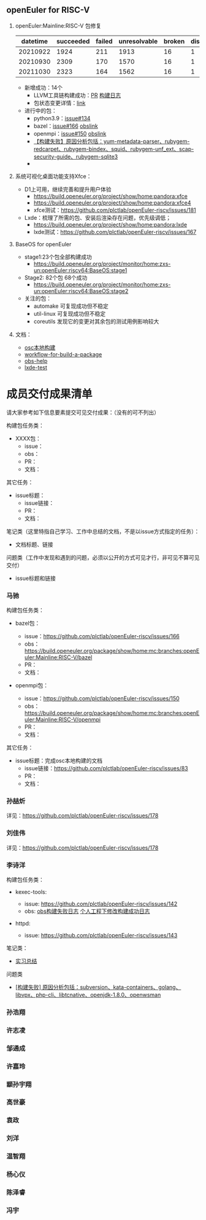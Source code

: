 ## openEuler for RISC-V

1. openEuler:Mainline:RISC-V 包修复

   | datetime | succeeded | failed | unresolvable | broken | disabled | excluded |
   | -------- | --------- | ------ | ------------ | ------ | -------- | -------- |
   | 20210922 | 1924      | 211    | 1913         | 16     | 1        | 62       |
   | 20210930 | 2309      | 170    | 1570         | 16     | 1        | 61       |
   | 20211030 | 2323      | 164    | 1562         | 16     | 1        | 61       |

   - 新增成功：14个
     - LLVM工具链构建成功：[PR](https://gitee.com/openeuler-risc-v/llvm/pulls/2)   [构建日志](https://build.openeuler.org/package/live_build_log/openEuler:Mainline:RISC-V/llvm/standard_riscv64/riscv64)
     - 包状态变更详情：[link](https://github.com/plctlab/openEuler-riscv/blob/main/data/compare/obsBuild-20211020-1435-compare.xlsx)
   - 进行中的包：
     - python3.9：[issue#134](https://github.com/plctlab/openEuler-riscv/issues/134)
     - bazel：[issue#166](https://github.com/plctlab/openEuler-riscv/issues/166)  [obslink](https://build.openeuler.org/package/show/home:mc:branches:openEuler:Mainline:RISC-V/bazel)
     - openmpi：[issue#150](https://github.com/plctlab/openEuler-riscv/issues/150)  [obslink](https://build.openeuler.org/package/show/home:mc:branches:openEuler:Mainline:RISC-V/openmpi)
     - [【构建失败】原因分析包括：yum-metadata-parser、rubygem-redcarpet、rubygem-bindex、squid、rubygem-unf_ext、scap-security-guide、rubygem-sqlite3](https://github.com/plctlab/openEuler-riscv/issues/168)
     - 

2. 系统可视化桌面功能支持Xfce：

   - D1上可用，继续完善和提升用户体验
     - https://build.openeuler.org/project/show/home:pandora:xfce
     - https://build.openeuler.org/project/show/home:pandora:xfce4
     - xfce测试：https://github.com/plctlab/openEuler-riscv/issues/181
   - Lxde：梳理了所需的包、安装后渲染存在问题，优先级调低；
     - https://build.openeuler.org/project/show/home:pandora:lxde
     - lxde测试：https://github.com/plctlab/openEuler-riscv/issues/167

3. BaseOS for openEuler

   - stage1:23个包全部构建成功
     - https://build.openeuler.org/project/monitor/home:zxs-un:openEuler:riscv64:BaseOS:stage1
   - Stage2: 82个包 68个成功
     - https://build.openeuler.org/project/monitor/home:zxs-un:openEuler:riscv64:BaseOS:stage2
   - 关注的包：
     - automake 可复现成功但不稳定
     - util-linux 可复现成功但不稳定
     - coreutils 发现它的变更对其余包的测试用例影响较大

4. 文档：

   - [osc本地构建](https://github.com/plctlab/openEuler-riscv/issues/83)
   - [workflow-for-build-a-package](https://github.com/plctlab/openEuler-riscv/blob/main/quicklystartbuild/workflow-for-build-a-package.md)
   - [obs-help](https://github.com/plctlab/openEuler-riscv/blob/main/quicklystartbuild/obs-help.md)
   - [lxde-test](https://github.com/xijing21/rvOe_study/blob/main/D1/desktop-lxde/lxde-test.md)





# 成员交付成果清单

请大家参考如下信息要素提交可见交付成果：（没有的可不列出）

构建包任务类：

- XXXX包：
  - issue：
  - obs：
  - PR：
  - 文档：

其它任务：

- issue标题：
  - issue链接：
  - PR：
  - 文档：

笔记类（这里特指自己学习、工作中总结的文档，不是以issue方式指定的任务）：

- 文档标题、链接

问题类（工作中发现和遇到的问题，必须以公开的方式可见才行，非可见不算可见交付）

- issue标题和链接



### 马驰

构建包任务类：

- bazel包：
  - issue：https://github.com/plctlab/openEuler-riscv/issues/166
  - obs：https://build.openeuler.org/package/show/home:mc:branches:openEuler:Mainline:RISC-V/bazel
  - PR：
  - 文档：
  
- openmpi包：
  - issue：https://github.com/plctlab/openEuler-riscv/issues/150
  - obs：https://build.openeuler.org/package/show/home:mc:branches:openEuler:Mainline:RISC-V/openmpi
  - PR：
  - 文档：

其它任务：

- issue标题：完成osc本地构建的文档
  - issue链接：https://github.com/plctlab/openEuler-riscv/issues/83
  - PR：
  - 文档：




### 孙喆炘

详见：https://github.com/plctlab/openEuler-riscv/issues/178



### 刘佳伟

详见：https://github.com/plctlab/openEuler-riscv/issues/178



### 李诗洋

构建包任务类：

- kexec-tools:
  - issue: https://github.com/plctlab/openEuler-riscv/issues/142
  - obs: [obs构建失败日志](https://build.openeuler.org/package/live_build_log/openEuler:Mainline:RISC-V/kexec-tools/standard_riscv64/riscv64) [个人工程下修改构建成功日志](https://build.openeuler.org/package/live_build_log/home:LiShiYang:branches:openEuler:Mainline:RISC-V/kexec-tools/standard_riscv64/riscv64)

- httpd:
  - issue: https://github.com/plctlab/openEuler-riscv/issues/143

笔记类：
- [实习总结](https://gitee.com/lishiyangasdf/open-euler-r-v-learning-notes/blob/master/2021.08-2021.10%E6%80%BB%E7%BB%93.md)


问题类
- [[构建失败] 原因分析包括：subversion、kata-containers、golang、libvpx、php-cli、libtcnative、openjdk-1.8.0、openwsman](https://github.com/plctlab/openEuler-riscv/issues/183)


### 孙浩翔





### 许志凌





### 邹通成





### 许嘉玲





### 颛孙宇翔 



### 高世豪





### 袁政





### 刘洋





### 温智翔



### 杨心仪



### 陈泽睿



### 冯宇

